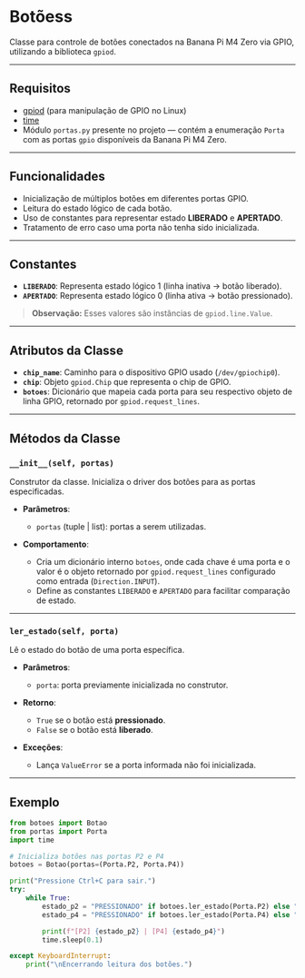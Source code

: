 # Botõess
Classe para controle de botões conectados na Banana Pi M4 Zero via GPIO, utilizando a biblioteca `gpiod`.  

---

## Requisitos
- [gpiod](https://git.kernel.org/pub/scm/libs/libgpiod/libgpiod.git/) (para manipulação de GPIO no Linux)
- [time](https://docs.python.org/3/library/time.html)
- Módulo `portas.py` presente no projeto — contém a enumeração `Porta` com as portas `gpio` disponíveis da Banana Pi M4 Zero.

---

## Funcionalidades
- Inicialização de múltiplos botões em diferentes portas GPIO.
- Leitura do estado lógico de cada botão.
- Uso de constantes para representar estado **LIBERADO** e **APERTADO**.
- Tratamento de erro caso uma porta não tenha sido inicializada.

---

## Constantes
- **`LIBERADO`**: Representa estado lógico 1 (linha inativa → botão liberado).
- **`APERTADO`**: Representa estado lógico 0 (linha ativa → botão pressionado).

> **Observação:** Esses valores são instâncias de `gpiod.line.Value`.

---

## Atributos da Classe
- **`chip_name`**: Caminho para o dispositivo GPIO usado (`/dev/gpiochip0`).
- **`chip`**: Objeto `gpiod.Chip` que representa o chip de GPIO.
- **`botoes`**: Dicionário que mapeia cada porta para seu respectivo objeto de linha GPIO, retornado por `gpiod.request_lines`.

---

## Métodos da Classe

### `__init__(self, portas)`
Construtor da classe. Inicializa o driver dos botões para as portas especificadas.

- **Parâmetros**:
    - `portas` (tuple | list): portas a serem utilizadas.

- **Comportamento**:
    - Cria um dicionário interno `botoes`, onde cada chave é uma porta e o valor é o objeto retornado por `gpiod.request_lines` configurado como entrada (`Direction.INPUT`).
    - Define as constantes `LIBERADO` e `APERTADO` para facilitar comparação de estado.

---

### `ler_estado(self, porta)`
Lê o estado do botão de uma porta específica.

- **Parâmetros**:
    - `porta`: porta previamente inicializada no construtor.

- **Retorno**:
    - `True` se o botão está **pressionado**.
    - `False` se o botão está **liberado**.

- **Exceções**:
    - Lança `ValueError` se a porta informada não foi inicializada.

---

## Exemplo

```python
from botoes import Botao
from portas import Porta
import time

# Inicializa botões nas portas P2 e P4
botoes = Botao(portas=(Porta.P2, Porta.P4))

print("Pressione Ctrl+C para sair.")
try:
    while True:
        estado_p2 = "PRESSIONADO" if botoes.ler_estado(Porta.P2) else "LIBERADO"
        estado_p4 = "PRESSIONADO" if botoes.ler_estado(Porta.P4) else "LIBERADO"

        print(f"[P2] {estado_p2} | [P4] {estado_p4}")
        time.sleep(0.1)

except KeyboardInterrupt:
    print("\nEncerrando leitura dos botões.")
